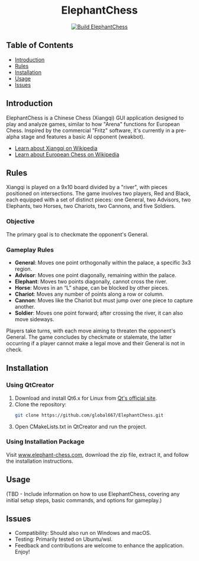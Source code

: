 <div align="center">
   
# ElephantChess

[![Build ElephantChess](https://github.com/global667/ElephantChess/actions/workflows/build.yml/badge.svg)](https://github.com/global667/ElephantChess/actions/workflows/build.yml)

</div>

## Table of Contents
- [Introduction](#introduction)
- [Rules](#rules)
- [Installation](#installation)
- [Usage](#usage)
- [Issues](#issues)

## Introduction
ElephantChess is a Chinese Chess (Xiangqi) GUI application designed to play and analyze games, similar to how "Arena" functions for European Chess. Inspired by the commercial "Fritz" software, it's currently in a pre-alpha stage and features a basic AI opponent (weakbot).

- [Learn about Xiangqi on Wikipedia](https://en.wikipedia.org/wiki/Xiangqi)
- [Learn about European Chess on Wikipedia](https://en.wikipedia.org/wiki/Chess)

## Rules
Xiangqi is played on a 9x10 board divided by a "river", with pieces positioned on intersections. The game involves two players, Red and Black, each equipped with a set of distinct pieces: one General, two Advisors, two Elephants, two Horses, two Chariots, two Cannons, and five Soldiers.

### Objective
The primary goal is to checkmate the opponent's General.

### Gameplay Rules
- **General**: Moves one point orthogonally within the palace, a specific 3x3 region.
- **Advisor**: Moves one point diagonally, remaining within the palace.
- **Elephant**: Moves two points diagonally, cannot cross the river.
- **Horse**: Moves in an “L” shape, can be blocked by other pieces.
- **Chariot**: Moves any number of points along a row or column.
- **Cannon**: Moves like the Chariot but must jump over one piece to capture another.
- **Soldier**: Moves one point forward; after crossing the river, it can also move sideways.

Players take turns, with each move aiming to threaten the opponent's General. The game concludes by checkmate or stalemate, the latter occurring if a player cannot make a legal move and their General is not in check.

## Installation

### Using QtCreator
1. Download and install Qt6.x for Linux from [Qt's official site](https://www.qt.io/download-open-source).
2. Clone the repository:
   ```bash
   git clone https://github.com/global667/ElephantChess.git
   ```
3. Open CMakeLists.txt in QtCreator and run the project.

### Using Installation Package

Visit www.elephant-chess.com, download the zip file, extract it, and follow the installation instructions.

## Usage

(TBD - Include information on how to use ElephantChess, covering any initial setup steps, basic commands, and options for gameplay.)

## Issues

- Compatibility: Should also run on Windows and macOS.
- Testing: Primarily tested on Ubuntu/wsl.
- Feedback and contributions are welcome to enhance the application. Enjoy!
